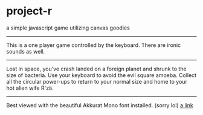 # project-r
a simple javascript game utilizing canvas goodies

---

This is a one player game controlled by the keyboard. There are ironic sounds as well.

---

Lost in space, you've crash landed on a foreign planet and shrunk to the size of bacteria. Use your keyboard to avoid the evil square amoeba. Collect all the circular power-ups to return to your normal size and home to your hot alien wife R'zä.

---

Best viewed with the beautiful Akkurat Mono font installed. (sorry lol)
[a link](http://rozon.org/fonts/Akkurat-Mono.ttf)
